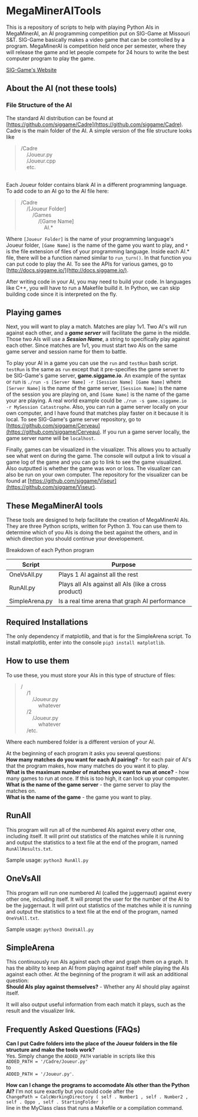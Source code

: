 # MegaMinerAITools
This is a repository of scripts to help with playing Python AIs in MegaMinerAI, an AI programming competition put on SIG-Game at Missouri S&T.  SIG-Game basically makes a video game that can be controlled by a program.  MegaMinerAI is competition held once per semester, where they will release the game and let people compete for 24 hours to write the best computer program to play the game.

[SIG-Game's Website](http://siggame.io/)

## About the AI (not these tools)
### File Structure of the AI
The standard AI distribution can be found at [https://github.com/siggame/Cadre](https://github.com/siggame/Cadre).  Cadre is the main folder of the AI.  A simple version of the file structure looks like
> /Cadre<br>
> &nbsp;&nbsp;&nbsp;&nbsp;/Joueur.py<br>
> &nbsp;&nbsp;&nbsp;&nbsp;/Joueur.cpp<br>
> &nbsp;&nbsp;&nbsp;&nbsp;etc.

<br>
Each Joueur folder contains blank AI in a different programming language.  To add code to an AI go to the AI file here:

> /Cadre<br>
> &nbsp;&nbsp;&nbsp;&nbsp;/[Joueur Folder]<br>
> &nbsp;&nbsp;&nbsp;&nbsp;&nbsp;&nbsp;&nbsp;&nbsp;/Games<br>
> &nbsp;&nbsp;&nbsp;&nbsp;&nbsp;&nbsp;&nbsp;&nbsp;&nbsp;&nbsp;&nbsp;&nbsp;/[Game Name]<br>
> &nbsp;&nbsp;&nbsp;&nbsp;&nbsp;&nbsp;&nbsp;&nbsp;&nbsp;&nbsp;&nbsp;&nbsp;&nbsp;&nbsp;&nbsp;&nbsp;AI.*

Where `[Joueur Folder]` is the name of your programming language's Joueur folder, `[Game Name]` is the name of the game you want to play, and `*` is the file extension of files of your programming language.  Inside each AI.* file, there will be a function named similar to `run_turn()`.  In that function you can put code to play the AI.  To see the APIs for various games, go to [http://docs.siggame.io/](http://docs.siggame.io/).

After writing code in your AI, you may need to build your code.  In languages like C++, you will have to run a Makefile builld it.  In Python, we can skip building code since it is interpreted on the fly.

## Playing games
Next, you will want to play a match.  Matches are play 1v1.  Two AI's will run against each other, and a ***game server*** will facilitate the game in the middle.  Those two AIs will use a ***Session Name***, a string to specifically play against each other.  Since matches are 1v1, you must start two AIs on the same game server and session name for them to battle.

To play your AI in a game you can use the `run` and `testRun` bash script.
`testRun` is the same as `run` except that it pre-specifies the game server to be SIG-Game's game server, **game.siggame.io**.  An example of the syntax or run is `./run -s [Server Name] -r [Session Name] [Game Name]` where `[Server Name]` is the name of the game server, `[Session Name]` is the name of the session you are playing on, and `[Game Name]` is the name of the game your are playing.  A real world example could be `./run -s game.siggame.io -r MySession Catastrophe`.  Also, you can run a game server locally on your own computer, and I have found that matches play faster on it because it is local.  To see SIG-Game's game server repository, go to [https://github.com/siggame/Cerveau](https://github.com/siggame/Cerveau).  If you run a game server locally, the game server name will be `localhost`.

Finally, games can be visualized in the visualizer.  This allows you to actually see what went on during the game.  The console will output a link to visual a game log of the game and you can go to link to see the game visualized.  Also outputted is whether the game was won or loss.  The visualizer can also be run on your own computer.  The repository for the visualizer can be found at [https://github.com/siggame/Viseur](https://github.com/siggame/Viseur).

## These MegaMinerAI tools
These tools are designed to help facilitate the creation of MegaMinerAI AIs.  They are three Python scripts, written for Python 3.  You can use them to determine which of you AIs is doing the best against the others, and in which direction you should continue your developement.

Breakdown of each Python program

| Script         | Purpose                                              |
| -------------- | ---------------------------------------------------- |
| OneVsAll.py    | Plays 1 AI against all the rest                      |
| RunAll.py      | Plays all AIs against all AIs (like a cross product) |
| SimpleArena.py | Is a real time arena that graph AI performance       |

## Required Installations
The only dependency if matplotlib, and that is for the SimpleArena script.
To install matplotlib, enter into the console `pip3 install matplotlib`.

## How to use them

To use these, you must store your AIs in this type of structure of files:

> /<br>
> &nbsp;&nbsp;&nbsp;&nbsp;/1<br>
> &nbsp;&nbsp;&nbsp;&nbsp;&nbsp;&nbsp;&nbsp;&nbsp;/Joueur.py<br>
> &nbsp;&nbsp;&nbsp;&nbsp;&nbsp;&nbsp;&nbsp;&nbsp;&nbsp;&nbsp;&nbsp;&nbsp;whatever<br>
> &nbsp;&nbsp;&nbsp;&nbsp;/2<br>
> &nbsp;&nbsp;&nbsp;&nbsp;&nbsp;&nbsp;&nbsp;&nbsp;/Joueur.py<br>
> &nbsp;&nbsp;&nbsp;&nbsp;&nbsp;&nbsp;&nbsp;&nbsp;&nbsp;&nbsp;&nbsp;&nbsp;whatever<br>
> &nbsp;&nbsp;&nbsp;&nbsp;/etc.<br>

Where each numbered folder is a different version of your AI.

At the beginning of each program it asks you several questions:<br>
**How many matches do you want for each AI pairing?** - for each pair of AI's that the program makes, how many matches do you want it to play.<br>
**What is the maximum number of matches you want to run at once?** - how many games to run at once.  If this is too high, it can lock up your computer.<br>
**What is the name of the game server** - the game server to play the matches on.<br>
**What is the name of the game** - the game you want to play.<br>

## RunAll

This program will run all of the numbered AIs against every other one, including itself.  It will print out statistics of the matches while it is running and output the statistics to a text file at the end of the program, named `RunAllResults.txt`.

Sample usage: `python3 RunAll.py`


## OneVsAll

This program will run one numbered AI (called the juggernaut) against every other one, including itself.  It will prompt the user for the number of the AI to be the juggernaut.  It will print out statistics of the matches while it is running and output the statistics to a text file at the end of the program, named `OneVsAll.txt`.

Sample usage: `python3 OneVsAll.py`

## SimpleArena

This continuously run AIs against each other and graph them on a graph.  It has the ability to keep an AI from playing against itself while playing the AIs against each other.  At the beginning of the program it will ask an additional question:<br>**Should AIs play against themselves?** - Whether any AI should play against itself.

It will also output useful information from each match it plays, such as the result and the visualizer link.

## Frequently Asked Questions (FAQs)

**Can I put Cadre folders into the place of the Joueur folders in the file structure and make the tools work?**<br>
Yes.  Simply change the `ADDED_PATH` variable in scripts like this<br>
`ADDED_PATH = '/Cadre/Joueur.py'`<br>
to<br>
`ADDED_PATH = '/Joueur.py'`.

**How can I change the programs to accomodate AIs other than the Python AI?**
I'm not sure exactly but you could code after the<br>
`ChangePath = CalcWorkingDirectory ( self . Number1 , self . Number2 , self . Oppo , self . StartingFolder )`<br>
line in the MyClass class that runs a Makefile or a compilation command.
